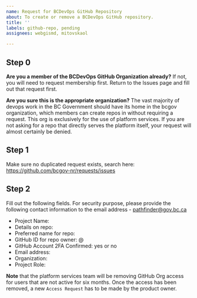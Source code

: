```yaml
---
name: Request for BCDevOps GitHub Repository
about: To create or remove a BCDevOps GitHub repository.
title: ''
labels: github-repo, pending
assignees: webgismd, mitovskaol

---
```


## Step 0

**Are you a member of the BCDevOps GitHub Organization already?**
If not, you will need to request membership first. Return to the Issues page and fill out that request first.

**Are you sure this is the appropriate organization?**
The vast majority of devops work in the BC Government should have its home in the bcgov organization, which members can create repos in without requiring a request.
This org is exclusively for the use of platform services. If you are not asking for a repo that directly serves the platform itself, your request will almost certainly be denied.

## Step 1
Make sure no duplicated request exists, search here:
https://github.com/bcgov-nr/requests/issues

## Step 2
Fill out the following fields. For security purpose, please provide the following contact information to the email address - pathfinder@gov.bc.ca

* Project Name: 
* Details on repo: 
* Preferred name for repo: 
* GitHub ID for repo owner: @
* GitHub Account 2FA Confirmed: yes or no
* Email address: 
* Organization: 
* Project Role: 


**Note** that the platform services team will be removing GitHub Org access for users that are not active for six months. Once the access has been removed, a new `Access Request` has to be made by the product owner.

